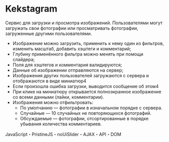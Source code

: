 # Kekstagram

Сервис для загрузки и просмотра изображений. Пользователями могут загружать свои фотографии или просматривать фотографии, загруженные другими пользователями.

- Изображение можно загрузить, применить к нему один из фильтров, изменить масштаб, добавить хэштеги и комментарий;
- Глубину применённого фильтра можно менять при помощи слайдера;
- Поля для хэштегов и комментария валидируются;
- Данные об изображении отправляются на сервер;
- Изображения других пользователей загружаются с сервера и отображаются в виде миниатюр4
- Если произошла ошибка загрузки, выводится сообщение об этом4
- При клике на миниатюру открывается полноэкранное изображение со всеми данными (лайки, комментарии).
- Изображения можно отфильтровать:
  - По умолчанию — фотографии в изначальном порядке с сервера.
  - Случайные — 10 случайных не повторяющихся фотографий.
  - Обсуждаемые — фотографии, отсортированные в порядке убывания количества комментариев.

JavaScript・PristineJS・noUiSlider・AJAX・API・DOM
